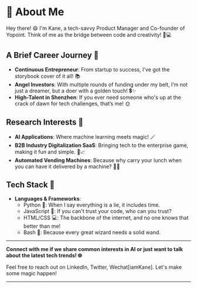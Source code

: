 # 🚀 About Me

Hey there! 😄 I'm Kane, a tech-savvy Product Manager and Co-founder of Yopoint. Think of me as the bridge between code and creativity! 🧠💻 

## A Brief Career Journey 🚜

- **Continuous Entrepreneur**: From startup to success, I've got the storybook cover of it all! 📚
- **Angel Investors**: With multiple rounds of funding under my belt, I’m not just a dreamer, but a doer with a golden touch! 💲✨
- **High-Talent in Shenzhen**: If you ever need someone who's up at the crack of dawn for tech challenges, that’s me! 🌞

## Research Interests 🧠

- **AI Applications**: Where machine learning meets magic! 🪄
- **B2B Industry Digitalization SaaS**: Bringing tech to the enterprise game, making it fun and simple. 💼📈
- **Automated Vending Machines**: Because why carry your lunch when you can have it delivered by a machine? 🍔🤖

## Tech Stack 🔧

- **Languages & Frameworks**:
  - Python 🐍: When I say everything is a lie, it includes time.
  - JavaScript 🥘: If you can't trust your code, who can you trust?
  - HTML/CSS 💻: The backbone of the internet, and no one knows that better than me!
  - Bash 🦄: Because every great wizard needs a solid wand.

---

**Connect with me if we share common interests in AI or just want to talk about the latest tech trends! 🌐**

Feel free to reach out on LinkedIn, Twitter, Wechat[iamKane]. Let's make some magic happen!

---
